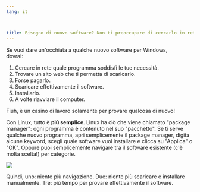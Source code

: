 ```yaml
---
lang: it



title: Bisogno di nuovo software? Non ti preoccupare di cercarlo in rete, Linux lo prende per te
---
```


Se vuoi dare un'occhiata a qualche nuovo software per Windows,  
dovrai:

<ol>
<li>Cercare in rete quale programma soddisfi le tue necessità.</li>
<li>Trovare un sito web che ti permetta di scaricarlo.</li>
<li>Forse pagarlo.</li>
<li>Scaricare effettivamente il software.</li>
<li>Installarlo.</li>
<li>A volte riavviare il computer.</li>
</ol>

Fiuh, è un casino di lavoro solamente per provare qualcosa di nuovo!

Con Linux, tutto è <b>più semplice</b>. Linux ha ciò che viene chiamato 
"package manager": ogni programma è contenuto nel suo "pacchetto". Se ti 
serve qualche nuovo programma, apri semplicemente il package manager, digita 
alcune keyword, scegli quale software vuoi installare e clicca su "Applica" o 
"OK". Oppure puoi semplicemente navigare tra il software esistente (c'è molta 
scelta!) per categorie.

<img src="Images/synaptic.png" />

Quindi, uno: niente più navigazione. Due: niente più scaricare e 
installare manualmente. Tre: più tempo per provare effettivamente il software.




